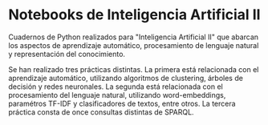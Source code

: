 # Notebooks de Inteligencia Artificial II
Cuadernos de Python realizados para "Inteligencia Artificial II" que abarcan los aspectos de aprendizaje automático, procesamiento de lenguaje natural y representación del conocimiento. 

Se han realizado tres prácticas distintas. 
La primera está relacionada con el aprendizaje automático, utilizando algoritmos de clustering, árboles de decisión y redes neuronales.
La segunda está relacionada con el procesamiento del lenguaje natural, utilizando word-embeddings, paramétros TF-IDF y clasificadores de textos, entre otros. 
La tercera práctica consta de once consultas distintas de SPARQL. 
